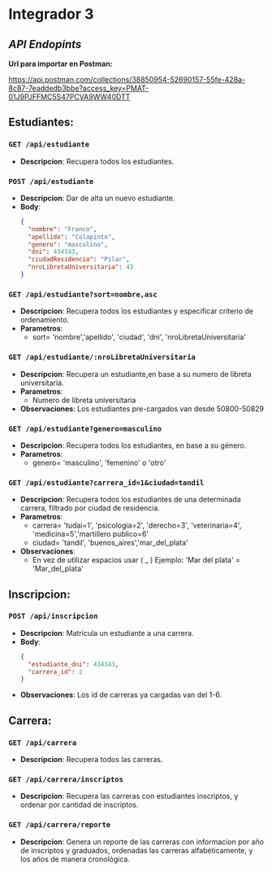 # Integrador 3

## _API Endopints_

**Url para importar en Postman:**

https://api.postman.com/collections/38850954-52690157-55fe-428a-8c87-7eaddedb3bbe?access_key=PMAT-01J9PJFFMC5S47PCVA9WW40DTT

## Estudiantes:

### `GET /api/estudiante`

- **Descripcion**: Recupera todos los estudiantes.

### `POST /api/estudiante`

- **Descripcion**: Dar de alta un nuevo estudiante.
- **Body**:
  ```json
  {
    "nombre": "Franco",
    "apellido": "Colapinto",
    "genero": "masculino",
    "dni": 434343,
    "ciudadResidencia": "Pilar",
    "nroLibretaUniversitaria": 43
  }
  ```

### `GET /api/estudiante?sort=nombre,asc`

- **Descripcion**: Recupera todos los estudiantes y especificar criterio de ordenamiento.
- **Parametros**:
  - sort= 'nombre','apellido', 'ciudad', 'dni', 'nroLibretaUniversitaria'

### `GET /api/estudiante/:nroLibretaUniversitaria`

- **Descripcion**: Recupera un estudiante,en base a su numero de libreta universitaria.
- **Parametros**:
  - Numero de libreta universitaria
- **Observaciones**: Los estudiantes pre-cargados van desde 50800-50829

### `GET /api/estudiante?genero=masculino`

- **Descripcion**: Recupera todos los estudiantes, en base a su género.
- **Parametros**:
  - genero= 'masculino', 'femenino' o 'otro'

### `GET /api/estudiante?carrera_id=1&ciudad=tandil`

- **Descripcion**: Recupera todos los estudiantes de una determinada carrera, filtrado por ciudad de residencia.
- **Parametros**:
  - carrera= 'tudai=1', 'psicologia=2', 'derecho=3', 'veterinaria=4', 'medicina=5','martillero publico=6'
  - ciudad= 'tandil', 'buenos_aires','mar_del_plata'
- **Observaciones**:
  - En vez de utilizar espacios usar ( \_ ) Ejemplo: 'Mar del plata' = 'Mar_del_plata'

## Inscripcion:

### `POST /api/inscripcion`

- **Descripcion**: Matricula un estudiante a una carrera.
- **Body**:
  ```json
  {
    "estudiante_dni": 434343,
    "carrera_id": 2
  }
  ```
- **Observaciones**: Los id de carreras ya cargadas van del 1-6.

## Carrera:

### `GET /api/carrera`

- **Descripcion**: Recupera todos las carreras.

### `GET /api/carrera/inscriptos`

- **Descripcion**: Recupera las carreras con estudiantes inscriptos, y ordenar por cantidad de inscriptos.

### `GET /api/carrera/reporte`

- **Descripcion**: Genera un reporte de las carreras con informacion por año de inscriptos y graduados, ordenadas las carreras
  alfabéticamente, y los años de manera cronológica.

